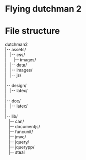 # Flying dutchman 2

# File structure
dutchman2<br>
|-- assets/<br>
|&nbsp;&nbsp;&nbsp;|-- css/<br>
|&nbsp;&nbsp;&nbsp;&nbsp;&nbsp;&nbsp;|-- images/<br>
|&nbsp;&nbsp;&nbsp;|-- data/<br>
|&nbsp;&nbsp;&nbsp;|-- images/<br>
|&nbsp;&nbsp;&nbsp;|-- js/<br>
|&nbsp;&nbsp;&nbsp;<br>
|-- design/<br>
|&nbsp;&nbsp;&nbsp;|-- latex/<br>
|<br>
|-- doc/<br>
|&nbsp;&nbsp;&nbsp;|-- latex/<br>
|<br>
|-- lib/<br>
&nbsp;&nbsp;&nbsp;|-- can/<br>
&nbsp;&nbsp;&nbsp;|-- documentjs/<br>
&nbsp;&nbsp;&nbsp;|-- funcunit/<br>
&nbsp;&nbsp;&nbsp;|-- jmvc/<br>
&nbsp;&nbsp;&nbsp;|-- jquery/<br>
&nbsp;&nbsp;&nbsp;|-- jquerypp/<br>
&nbsp;&nbsp;&nbsp;|-- steal<br>


